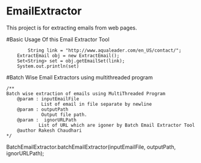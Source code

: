 # EmailExtractor
This project is for extracting emails from web pages.

#Basic Usage Of this Email Extractor Tool


            String link = "http://www.aqualeader.com/en_US/contact/";
		ExtractEmail obj = new ExtractEmail();
		Set<String> set = obj.getEmailSet(link);
		System.out.println(set)

#Batch Wise Email Extractors using multithreaded program

	/**
	Batch wise extraction of emails using MultiThreaded Program
	    @param : inputEmailFile
	             List of email in file separate by newline
	    @param : outputPath
	             Output file path.
	    @param :  ignorURLPath
	            List of URL which are igoner by Batch Email Extractor Tool
	    @author Rakesh Chaudhari                          
	*/
	
	
BatchEmailExtractor.batchEmailExtractor(inputEmailFile,
			outputPath, ignorURLPath);
			
			
			
